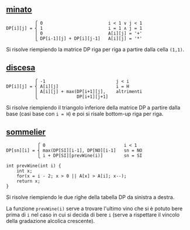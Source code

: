 ## [minato](https://training.olinfo.it/#/task/minato/statement "oii")
```
           ⎧ 0                         i < 1 ∨ j < 1
DP[i][j] = ⎨ 1                         i = 1 ∧ j = 1
           ⎪ 0                         A[i][j] = '+'
           ⎩ DP[i-1][j] + DP[i][j-1]   A[i][j] = '*'
```
Si risolve riempiendo la matrice DP riga per riga a partire dalla cella `(1,1)`.


## [discesa](https://training.olinfo.it/#/task/discesa/statement "oii")
```
           ⎧ -1                           j < i
DP[i][j] = ⎨ A[i][j]                      i = H
           ⎪ A[i][j] + max(DP[i+1][j],    altrimenti
           ⎩               DP[i+1][j+1]
```
Si risolve riempiendo il triangolo inferiore della matrice DP a partire dalla base (casi base con `i = H`) e poi si risale bottom-up riga per riga.



## [sommelier](https://training.olinfo.it/#/task/sommelier/statement "oii")
```
            ⎧ 0                              i < 1
DP[sn][i] = ⎨ max(DP[SI][i-1], DP[NO][i-1]   sn = NO
            ⎩ i + DP[SI][prevWine(i)]        sn = SI

int prevWine(int i) {
    int x;
    for(x = i - 2; x > 0 || A[x] > A[i]; x--);
    return x;
}
```
Si risolve riempiendo le due righe della tabella DP da sinistra a destra.

La funzione `prevWine(i)` serve a trovare l'ultimo vino che si è potuto bere prima di `i` nel caso in cui si decida di bere `i` (serve a rispettare il vincolo della gradazione alcolica crescente).
